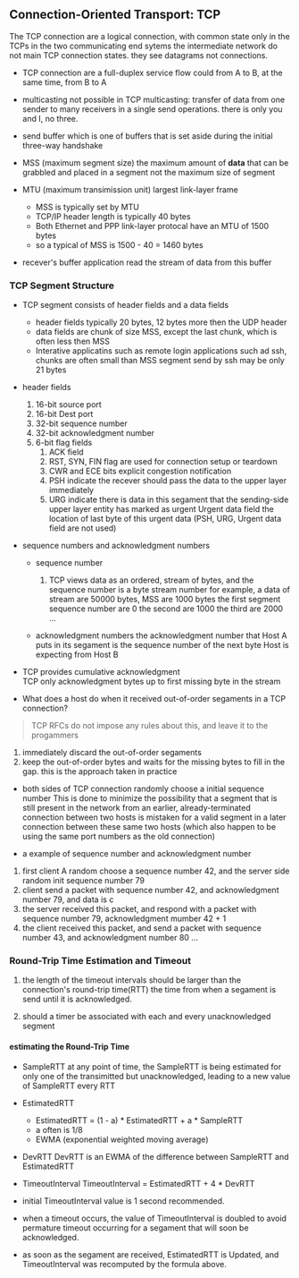 ## Connection-Oriented Transport: TCP

The TCP connection are a logical connection, with common state only in the TCPs in the two communicating end sytems
the intermediate network do not main TCP connection states. they see datagrams not connections.

- TCP connection are a full-duplex service
  flow could from A to B, at the same time, from B to A

- multicasting not possible in TCP
  multicasting: transfer of data from one sender to many receivers in a single send operations.
  there is only you and I, no three.
  
- send buffer
  which is one of buffers that is set aside during the initial three-way handshake

- MSS (maximum segment size)
  the maximum amount of **data** that can be grabbled and placed in a segment
  not the maximum size of segment

- MTU (maximum transimission unit)
  largest link-layer frame
  - MSS is typically set by MTU
  - TCP/IP header length is typically 40 bytes
  - Both Ethernet and PPP link-layer protocal have an MTU of 1500 bytes
  - so a typical of MSS is 1500 - 40 = 1460 bytes
 
 - recever's buffer
   application read the stream of data from this buffer
   
### TCP Segment Structure

- TCP segment consists of header fields and a data fields
  - header fields typically 20 bytes, 12 bytes more then the UDP header
  - data fields are chunk of size MSS, except the last chunk, which is often less then MSS
  - Interative applicatins such as remote login applications such ad ssh, chunks are often small than MSS
    segment send by ssh may be only 21 bytes

- header fields
  1. 16-bit source port
  2. 16-bit Dest port
  3. 32-bit sequence number
  4. 32-bit acknowledgment number
  5. 6-bit flag fields
     1. ACK field
     2. RST, SYN, FIN flag are used for connection setup or teardown
     3. CWR and ECE bits
        explicit congestion notification
     4. PSH 
        indicate the recever should pass the data to the upper layer immediately
     5. URG
        indicate there is data in this segament that the sending-side upper layer entity has marked as urgent
        Urgent data field
        the location of last byte of this urgent data
     (PSH, URG, Urgent data field are not used)

- sequence numbers and acknowledgment numbers
  
  - sequence number
    
    1. TCP views data as an ordered, stream of bytes, and the sequence number is a byte stream number
       for example, a data of stream are 50000 bytes, MSS are 1000 bytes
       the first segment sequence number are 0
       the second are 1000
       the third are 2000 ...
    
   - acknowledgment numbers
     the acknowledgment number that Host A puts in its segament is the sequence number of the next byte Host is expecting from Host B
 
- TCP provides cumulative acknowledgment   
   TCP only acknowledgment bytes up to first missing byte in the stream

- What does a host do when it received out-of-order segaments in a TCP connection?
> TCP RFCs do not impose any rules about this, and leave it to the progammers
1. immediately discard the out-of-order segaments
2. keep the out-of-order bytes and waits for the missing bytes to fill in the gap.
   this is the approach taken in practice

- both sides of TCP connection randomly choose a initial sequence number
  This is done to minimize the possibility that a segment that is still present in the network from an earlier, already-terminated connection between two hosts is mistaken for a valid segment in a later connection between these same two hosts (which also happen to be using the same port numbers as the old connection) 
  
- a example of sequence number and acknowledgment number

1. first client A random choose a sequence number 42, and the server side random init sequence number 79
2. client send a packet with sequence number 42, and acknowledgment number 79, and data is c
3. the server received this packet, and respond with a packet with sequence number 79, acknowledgment mumber 42 + 1
4. the client received this packet, and send a packet with sequence number 43, and acknowledgment number 80
...

### Round-Trip Time Estimation and Timeout

1. the length of the timeout intervals 
   should be larger than the connection's round-trip time(RTT)
   the time from when a segament is send until it is acknowledged.
   
2. should a timer be associated with each and every unacknowledged segment

#### estimating the Round-Trip Time

- SampleRTT
  at any point of time, the SampleRTT is being estimated for only one of the transimitted but unacknowledged, leading to a new value of SampleRTT every RTT

- EstimatedRTT
  - EstimatedRTT = (1 - a) * EstimatedRTT + a * SampleRTT 
  - a often is 1/8
  - EWMA (exponential weighted moving average)
  
- DevRTT
  DevRTT is an EWMA of the difference between SampleRTT and EstimatedRTT

- TimeoutInterval
  TimeoutInterval = EstimatedRTT + 4 * DevRTT
  
- initial TimeoutInterval value is 1 second recommended.

- when a timeout occurs, the value of TimeoutInterval is doubled to avoid  permature timeout occurring for a segament that will soon be acknowledged.

- as soon as the segament are received, EstimatedRTT is Updated, and TimeoutInterval was recomputed by the formula above.
  


    
     


